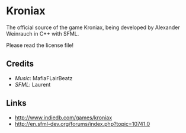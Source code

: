 Kroniax
======

The official source of the game Kroniax, being developed by Alexander Weinrauch in C++ with SFML.

Please read the license file!

Credits
-------

* *Music*: MafiaFLairBeatz
* *SFML*: Laurent

Links
-----

* http://www.indiedb.com/games/kroniax 
* http://en.sfml-dev.org/forums/index.php?topic=10741.0
